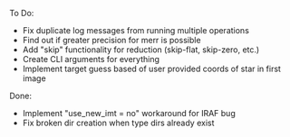 To Do:

* Fix duplicate log messages from running multiple operations
* Find out if greater precision for merr is possible
* Add "skip" functionality for reduction (skip-flat, skip-zero, etc.)
* Create CLI arguments for everything
* Implement target guess based of user provided coords of star in first image

Done:

* Implement "use_new_imt = no" workaround for IRAF bug
* Fix broken dir creation when type dirs already exist

